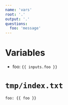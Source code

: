 ```yaml
---
name: 'vars'
root: '.'
output: '.'
questions:
  foo: 'message'
---
```


# Variables

- foo: `{{ inputs.foo }}`

# `tmp/index.txt`

```
foo: {{ foo }}
```
